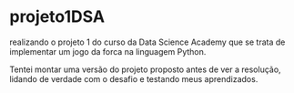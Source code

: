# projeto1DSA
realizando o projeto 1 do curso da Data Science Academy que se trata de implementar um jogo da forca na linguagem Python.

Tentei montar uma versão do projeto proposto antes de ver a resolução, lidando de verdade com o desafio e testando meus aprendizados.

